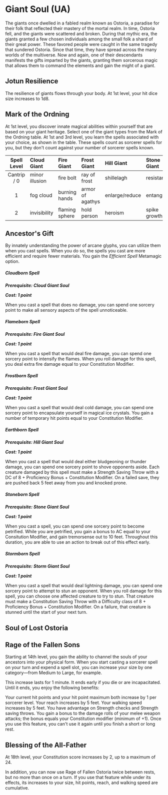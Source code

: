 # Giant Soul (UA)
The giants once dwelled in a fabled realm known as Ostoria, a paradise for their folk that reflected their mastery of the mortal realm. In time, Ostoria fell, and the giants were scattered and broken. During that mythic era, the giants granted a few chosen individuals among the small folk a shard of their great power. These favored people were caught in the same tragedy that sundered Ostoria. Since that time, they have spread across the many worlds of the multiverse. Now and again, one of their descendants manifests the gifts imparted by the giants, granting them sorcerous magic that allows them to command the elements and gain the might of a giant.

## Jotun Resilience
The resilience of giants flows through your body. At 1st level, your hit dice size increases to 1d8.

## Mark of the Ordning
At 1st level, you discover innate magical abilities within yourself that are based on your giant heritage. Select one of the giant types from the Mark of the Ordning table. At 1st and 3rd level, you learn the spells associated with your choice, as shown in the table. These spells count as sorcerer spells for you, but they don't count against your number of sorcerer spells known.

| Spell Level | Cloud Giant    | Fire Giant     | Frost Giant      | Hill Giant     | Stone Giant  | Storm Giant    |
|:-----------:|:---------------|:---------------|:-----------------|:---------------|:-------------|:---------------|
| Cantrip / 0 | minor illusion | fire bolt      | ray of frost     | shillelagh     | resistance   | shocking grasp |
| 1           | fog cloud      | burning hands  | armor of agathys | enlarge/reduce | entangle     | witch bolt     |
| 2           | invisibility   | flaming sphere | hold person      | heroism        | spike growth | gust of wind   |

## Ancestor's Gift
By innately understanding the power of arcane glyphs, you can utilize them when you cast spells. When you do so, the spells you cast are more efficient and require fewer materials. You gain the *Efficient Spell* Metamagic option.

##### Cloudborn Spell
***Prerequisite: Cloud Giant Soul***

***Cost: 1 point***

When you cast a spell that does no damage, you can spend one sorcery point to make all sensory aspects of the spell unnoticeable.

##### Flameborn Spell
***Prerequisite: Fire Giant Soul***

***Cost: 1 point***

When you cast a spell that would deal fire damage, you can spend one sorcery point to intensify the flames. When you roll damage for this spell, you deal extra fire damage equal to your Constitution Modifier.

##### Frostborn Spell
***Prerequisite: Frost Giant Soul***

***Cost: 1 point***

When you cast a spell that would deal cold damage, you can spend one sorcery point to encapsulate yourself in magical ice crystals. You gain a number of temporary hit points equal to your Constitution Modifier.

##### Earthborn Spell
***Prerequisite: Hill Giant Soul***

***Cost: 1 point***

When you cast a spell that would deal either bludgeoning or thunder damage, you can spend one sorcery point to shove opponents aside. Each creature damaged by this spell must make a Strength Saving Throw with a DC of 8 + Proficiency Bonus + Constitution Modifier. On a failed save, they are pushed back 5 feet away from you and knocked prone.

##### Stoneborn Spell
***Prerequisite: Stone Giant Soul***

***Cost: 1 point***

When you cast a spell, you can spend one sorcery point to become petrified. While you are petrified, you gain a bonus to AC equal to your Consitution Modifier, and gain tremorsense out to 10 feet. Throughout this duration, you are able to use an action to break out of this effect early.

##### Stormborn Spell
***Prerequisite: Storm Giant Soul***

***Cost: 1 point***

When you cast a spell that would deal lightning damage, you can spend one sorcery point to attempt to stun an opponent. When you roll damage for this spell, you can choose one affected creature to try to stun. That creature must make a Constitution Saving Throw with a Difficulty class of 8 + Proficiency Bonus + Constitution Modifier. On a failure, that creature is stunned until the start of your next turn.

## Soul of Lost Ostoria




## Rage of the Fallen Sons
Starting at 14th level, you gain the ability to channel the souls of your ancestors into your physical form. When you start casting a sorcerer spell on your turn and expend a spell slot, you can increase your size by one category—from Medium to Large, for example.

This increase lasts for 1 minute. It ends early if you die or are incapacitated. Until it ends, you enjoy the following benefits:

Your current hit points and your hit point maximum both increase by 1 per sorcerer level.
Your reach increases by 5 feet.
Your walking speed increases by 5 feet.
You have advantage on Strength checks and Strength saving throws.
You gain a bonus to the damage rolls of your melee weapon attacks; the bonus equals your Constitution modifier (minimum of +1).
Once you use this feature, you can't use it again until you finish a short or long rest.

## Blessing of the All-Father
At 18th level, your Constitution score increases by 2, up to a maximum of 24.

In addition, you can now use Rage of Fallen Ostoria twice between rests, but no more than once on a turn. If you use that feature while under its effects, its increases to your size, hit points, reach, and walking speed are cumulative.